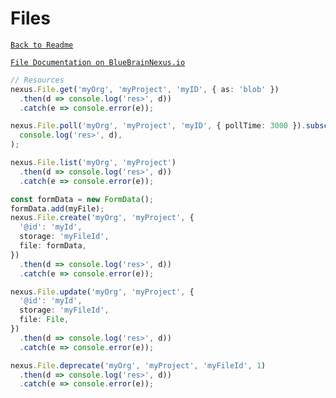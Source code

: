 # Files

[`Back to Readme`](../../#readme)

[`File Documentation on BlueBrainNexus.io`](https://bluebrainnexus.io/docs/delta/api/current/iam-identities.htmlkg-files-api.html)

```typescript
// Resources
nexus.File.get('myOrg', 'myProject', 'myID', { as: 'blob' })
  .then(d => console.log('res>', d))
  .catch(e => console.error(e));

nexus.File.poll('myOrg', 'myProject', 'myID', { pollTime: 3000 }).subscribe(d =>
  console.log('res>', d),
);

nexus.File.list('myOrg', 'myProject')
  .then(d => console.log('res>', d))
  .catch(e => console.error(e));

const formData = new FormData();
formData.add(myFile);
nexus.File.create('myOrg', 'myProject', {
  '@id': 'myId',
  storage: 'myFileId',
  file: formData,
})
  .then(d => console.log('res>', d))
  .catch(e => console.error(e));

nexus.File.update('myOrg', 'myProject', {
  '@id': 'myId',
  storage: 'myFileId',
  file: File,
})
  .then(d => console.log('res>', d))
  .catch(e => console.error(e));

nexus.File.deprecate('myOrg', 'myProject', 'myFileId', 1)
  .then(d => console.log('res>', d))
  .catch(e => console.error(e));
```
